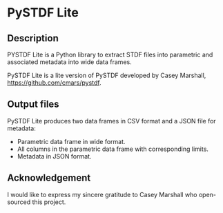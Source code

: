 # PySTDF Lite

## Description
PYSTDF Lite is a Python library to extract STDF files into parametric and associated metadata into wide data frames.

PySTDF Lite is a lite version of PySTDF developed by Casey Marshall, https://github.com/cmars/pystdf.

## Output files
PySTDF Lite produces two data frames in CSV format and a JSON file for metadata:
- Parametric data frame in wide format.
- All columns in the parametric data frame with corresponding limits.
- Metadata in JSON format.

## Acknowledgement
I would like to express my sincere gratitude to Casey Marshall who open-sourced this project.